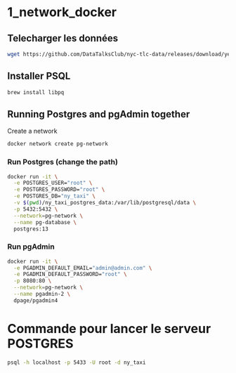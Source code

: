 # 1_network_docker

## Telecharger les données 

```bash
wget https://github.com/DataTalksClub/nyc-tlc-data/releases/download/yellow/yellow_tripdata_2021-01.csv.gz 
```

## Installer PSQL 

```bash
brew install libpq
```



## Running Postgres and pgAdmin together

Create a network

```bash
docker network create pg-network
```

### Run Postgres (change the path)

```bash
docker run -it \
  -e POSTGRES_USER="root" \
  -e POSTGRES_PASSWORD="root" \
  -e POSTGRES_DB="ny_taxi" \
  -v $(pwd)/ny_taxi_postgres_data:/var/lib/postgresql/data \
  -p 5432:5432 \
  --network=pg-network \
  --name pg-database \
  postgres:13
```

### Run pgAdmin

```bash
docker run -it \
  -e PGADMIN_DEFAULT_EMAIL="admin@admin.com" \
  -e PGADMIN_DEFAULT_PASSWORD="root" \
  -p 8080:80 \
  --network=pg-network \
  --name pgadmin-2 \
  dpage/pgadmin4
```





# Commande pour lancer le serveur POSTGRES 
```bash
psql -h localhost -p 5433 -U root -d ny_taxi
```

